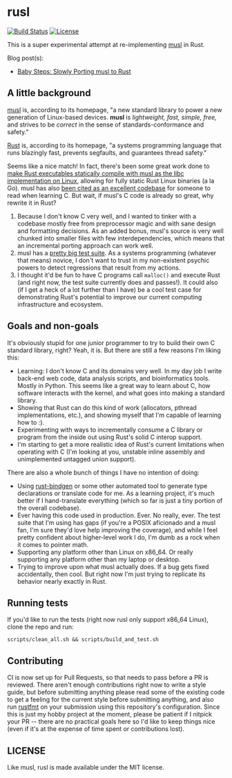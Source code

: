 # rusl

[![Build Status](https://img.shields.io/travis/dikaiosune/rusl/master.svg?style=flat-square)](https://travis-ci.org/dikaiosune/rusl) [![License](https://img.shields.io/badge/license-MIT-lightgray.svg?style=flat-square)](https://github.com/dikaiosune/rusl/blob/master/LICENSE)

This is a super experimental attempt at re-implementing [musl](http://musl-libc.org) in Rust.

Blog post(s):

* [Baby Steps: Slowly Porting musl to Rust](http://blog.adamperry.me/rust/2016/06/11/baby-steps-porting-musl-to-rust/)

## A little background

[musl](http://www.musl-libc.org/) is, according to its homepage, "a new standard library to power a new generation of Linux-based devices. **musl** is *lightweight, fast, simple, free,* and strives to be *correct* in the sense of standards-conformance and safety."

[Rust](https://www.rust-lang.org) is, according to its homepage, "a systems programming language that runs blazingly fast, prevents segfaults, and guarantees thread safety."

Seems like a nice match! In fact, there's been some great work done to [make Rust executables statically compile with musl as the libc implementation on Linux](http://blog.rust-lang.org/2016/05/13/rustup.html), allowing for fully static Rust Linux binaries (a la Go). musl has also [been cited as an excellent codebase](http://blog.regehr.org/archives/1393) for someone to read when learning C. But wait, if musl's C code is already so great, why rewrite it in Rust?

1. Because I don't know C very well, and I wanted to tinker with a codebase mostly free from preprocessor magic and with sane design and formatting decisions. As an added bonus, musl's source is very well chunked into smaller files with few interdependencies, which means that an incremental porting approach can work well.
2. musl has a [pretty big test suite](http://wiki.musl-libc.org/wiki/Libc-Test). As a systems programming (whatever that means) novice, I don't want to trust in my non-existent psychic powers to detect regressions that result from my actions.
3. I thought it'd be fun to have C programs call `malloc()` and execute Rust (and right now, the test suite currently does and passes!). It could also (if I get a heck of a lot further than I have) be a cool test case for demonstrating Rust's potential to improve our current computing infrastructure and ecosystem.

## Goals and non-goals

It's obviously stupid for one junior programmer to try to build their own C standard library, right? Yeah, it is. But there are still a few reasons I'm liking this:

* Learning: I don't know C and its domains very well. In my day job I write back-end web code, data analysis scripts, and bioinformatics tools. Mostly in Python. This seems like a great way to learn about C, how software interacts with the kernel, and what goes into making a standard library.
* Showing that Rust can do this kind of work (allocators, pthread implementations, etc.), and showing myself that I'm capable of learning how to :).
* Experimenting with ways to incrementally consume a C library or program from the inside out using Rust's solid C interop support.
* I'm starting to get a more realistic idea of Rust's current limitations when operating with C (I'm looking at you, unstable inline assembly and unimplemented untagged union support).

There are also a whole bunch of things I have no intention of doing:

* Using [rust-bindgen](https://github.com/crabtw/rust-bindgen) or some other automated tool to generate type declarations or translate code for me. As a learning project, it's much better if I hand-translate everything (which so far is just a tiny portion of the overall codebase).
* Ever having this code used in production. Ever. No really, ever. The test suite that I'm using has gaps (if you're a POSIX aficionado and a musl fan, I'm sure they'd love help improving the coverage), and while I feel pretty confident about higher-level work I do, I'm dumb as a rock when it comes to pointer math.
* Supporting any platform other than Linux on x86_64. Or really supporting any platform other than my laptop or desktop.
* Trying to improve upon what musl actually does. If a bug gets fixed accidentally, then cool. But right now I'm just trying to replicate its behavior nearly exactly in Rust.

## Running tests

If you'd like to run the tests (right now rusl only support x86_64 Linux), clone the repo and run:

```
scripts/clean_all.sh && scripts/build_and_test.sh
```

## Contributing

CI is now set up for Pull Requests, so that needs to pass before a PR is reviewed. There aren't enough contributions right now to write a style guide, but before submitting anything please read some of the existing code to get a feeling for the current style before submitting anything, and also run [rustfmt](https://github.com/rust-lang-nursery/rustfmt) on your submission using this repository's configuration. Since this is just my hobby project at the moment, please be patient if I nitpick your PR -- there are no practical goals here so I'd like to keep things nice (even if it's at the expense of time spent or contributions lost).

## LICENSE

Like musl, rusl is made available under the MIT license.
